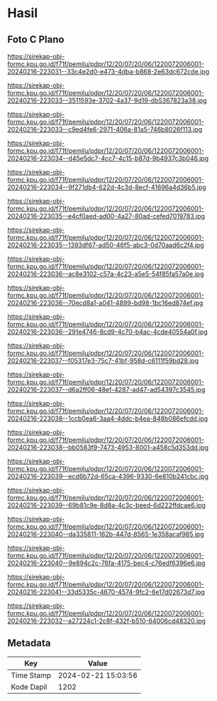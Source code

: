 # Hasil

## Foto C Plano

https://sirekap-obj-formc.kpu.go.id/f71f/pemilu/pdpr/12/20/07/20/06/1220072006001-20240216-223031--33c4e2d0-e473-4dba-b868-2e63dc672cde.jpg

https://sirekap-obj-formc.kpu.go.id/f71f/pemilu/pdpr/12/20/07/20/06/1220072006001-20240216-223033--3511593e-3702-4a37-9d19-db5367823a38.jpg

https://sirekap-obj-formc.kpu.go.id/f71f/pemilu/pdpr/12/20/07/20/06/1220072006001-20240216-223033--c9ed4fe6-2971-406a-81a5-746b8026f113.jpg

https://sirekap-obj-formc.kpu.go.id/f71f/pemilu/pdpr/12/20/07/20/06/1220072006001-20240216-223034--d45e5dc7-4cc7-4c15-b87d-9b4937c3b046.jpg

https://sirekap-obj-formc.kpu.go.id/f71f/pemilu/pdpr/12/20/07/20/06/1220072006001-20240216-223034--9f271db4-622d-4c3d-8ecf-41696a4d36b5.jpg

https://sirekap-obj-formc.kpu.go.id/f71f/pemilu/pdpr/12/20/07/20/06/1220072006001-20240216-223035--e4cf0aed-ad00-4a27-80ad-cefed7019783.jpg

https://sirekap-obj-formc.kpu.go.id/f71f/pemilu/pdpr/12/20/07/20/06/1220072006001-20240216-223035--1393df67-ad50-46f5-abc3-0d70aad6c2f4.jpg

https://sirekap-obj-formc.kpu.go.id/f71f/pemilu/pdpr/12/20/07/20/06/1220072006001-20240216-223036--ac8e3102-c57a-4c23-a5e5-54f85fa57a0e.jpg

https://sirekap-obj-formc.kpu.go.id/f71f/pemilu/pdpr/12/20/07/20/06/1220072006001-20240216-223036--70ecd8a1-a041-4899-bd98-1bc16ed874ef.jpg

https://sirekap-obj-formc.kpu.go.id/f71f/pemilu/pdpr/12/20/07/20/06/1220072006001-20240216-223036--291e4746-8cd9-4c70-b4ac-4cde40554a0f.jpg

https://sirekap-obj-formc.kpu.go.id/f71f/pemilu/pdpr/12/20/07/20/06/1220072006001-20240216-223037--f05317e3-75c7-41bf-958d-c6111f59bd28.jpg

https://sirekap-obj-formc.kpu.go.id/f71f/pemilu/pdpr/12/20/07/20/06/1220072006001-20240216-223037--d6a2ff06-48ef-4287-ad47-ad54397c3545.jpg

https://sirekap-obj-formc.kpu.go.id/f71f/pemilu/pdpr/12/20/07/20/06/1220072006001-20240216-223038--1ccb0ea6-3aa4-4ddc-b4ea-848b086efcdd.jpg

https://sirekap-obj-formc.kpu.go.id/f71f/pemilu/pdpr/12/20/07/20/06/1220072006001-20240216-223038--bb0583f9-7473-4953-8001-a458c5d353dd.jpg

https://sirekap-obj-formc.kpu.go.id/f71f/pemilu/pdpr/12/20/07/20/06/1220072006001-20240216-223039--ecd6b72d-65ca-4396-9330-6e810b241cbc.jpg

https://sirekap-obj-formc.kpu.go.id/f71f/pemilu/pdpr/12/20/07/20/06/1220072006001-20240216-223039--69b81c9e-8d8a-4c3c-beed-6d222ffdcae6.jpg

https://sirekap-obj-formc.kpu.go.id/f71f/pemilu/pdpr/12/20/07/20/06/1220072006001-20240216-223040--da335811-162b-447d-8565-1e358acaf985.jpg

https://sirekap-obj-formc.kpu.go.id/f71f/pemilu/pdpr/12/20/07/20/06/1220072006001-20240216-223040--9e894c2c-76fa-4175-bec4-c76edf6396e6.jpg

https://sirekap-obj-formc.kpu.go.id/f71f/pemilu/pdpr/12/20/07/20/06/1220072006001-20240216-223041--33d5335c-4670-4574-9fc2-6e17d02673d7.jpg

https://sirekap-obj-formc.kpu.go.id/f71f/pemilu/pdpr/12/20/07/20/06/1220072006001-20240216-223032--a27224c1-2c8f-432f-b510-64006cd48320.jpg


## Metadata

| Key        | Value               |
| ---------- | ------------------- |
| Time Stamp | 2024-02-21 15:03:56 |
| Kode Dapil | 1202                |



